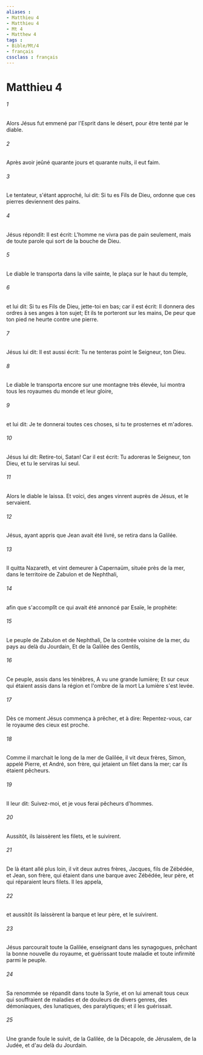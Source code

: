 ```yaml
---
aliases : 
- Matthieu 4
- Matthieu 4
- Mt 4
- Matthew 4
tags : 
- Bible/Mt/4
- français
cssclass : français
---
```


# Matthieu 4

###### 1
Alors Jésus fut emmené par l'Esprit dans le désert, pour être tenté par le diable.
###### 2
Après avoir jeûné quarante jours et quarante nuits, il eut faim.
###### 3
Le tentateur, s'étant approché, lui dit: Si tu es Fils de Dieu, ordonne que ces pierres deviennent des pains.
###### 4
Jésus répondit: Il est écrit: L'homme ne vivra pas de pain seulement, mais de toute parole qui sort de la bouche de Dieu.
###### 5
Le diable le transporta dans la ville sainte, le plaça sur le haut du temple,
###### 6
et lui dit: Si tu es Fils de Dieu, jette-toi en bas; car il est écrit: Il donnera des ordres à ses anges à ton sujet; Et ils te porteront sur les mains, De peur que ton pied ne heurte contre une pierre.
###### 7
Jésus lui dit: Il est aussi écrit: Tu ne tenteras point le Seigneur, ton Dieu.
###### 8
Le diable le transporta encore sur une montagne très élevée, lui montra tous les royaumes du monde et leur gloire,
###### 9
et lui dit: Je te donnerai toutes ces choses, si tu te prosternes et m'adores.
###### 10
Jésus lui dit: Retire-toi, Satan! Car il est écrit: Tu adoreras le Seigneur, ton Dieu, et tu le serviras lui seul.
###### 11
Alors le diable le laissa. Et voici, des anges vinrent auprès de Jésus, et le servaient.
###### 12
Jésus, ayant appris que Jean avait été livré, se retira dans la Galilée.
###### 13
Il quitta Nazareth, et vint demeurer à Capernaüm, située près de la mer, dans le territoire de Zabulon et de Nephthali,
###### 14
afin que s'accomplît ce qui avait été annoncé par Esaïe, le prophète:
###### 15
Le peuple de Zabulon et de Nephthali, De la contrée voisine de la mer, du pays au delà du Jourdain, Et de la Galilée des Gentils,
###### 16
Ce peuple, assis dans les ténèbres, A vu une grande lumière; Et sur ceux qui étaient assis dans la région et l'ombre de la mort La lumière s'est levée.
###### 17
Dès ce moment Jésus commença à prêcher, et à dire: Repentez-vous, car le royaume des cieux est proche.
###### 18
Comme il marchait le long de la mer de Galilée, il vit deux frères, Simon, appelé Pierre, et André, son frère, qui jetaient un filet dans la mer; car ils étaient pêcheurs.
###### 19
Il leur dit: Suivez-moi, et je vous ferai pêcheurs d'hommes.
###### 20
Aussitôt, ils laissèrent les filets, et le suivirent.
###### 21
De là étant allé plus loin, il vit deux autres frères, Jacques, fils de Zébédée, et Jean, son frère, qui étaient dans une barque avec Zébédée, leur père, et qui réparaient leurs filets. Il les appela,
###### 22
et aussitôt ils laissèrent la barque et leur père, et le suivirent.
###### 23
Jésus parcourait toute la Galilée, enseignant dans les synagogues, prêchant la bonne nouvelle du royaume, et guérissant toute maladie et toute infirmité parmi le peuple.
###### 24
Sa renommée se répandit dans toute la Syrie, et on lui amenait tous ceux qui souffraient de maladies et de douleurs de divers genres, des démoniaques, des lunatiques, des paralytiques; et il les guérissait.
###### 25
Une grande foule le suivit, de la Galilée, de la Décapole, de Jérusalem, de la Judée, et d'au delà du Jourdain.
